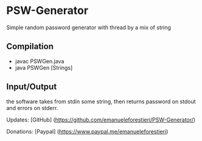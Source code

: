 # PSW-Generator #

Simple random password generator with thread by a mix of string 

## Compilation ##

 * javac PSWGen.java
 * java PSWGen [Strings]

## Input/Output ##

the software takes from stdin some string, then returns password on stdout and errors on stderr.

Updates: [GitHub] (https://github.com/emanueleforestieri/PSW-Generator/)

Donations: [Paypal] (https://www.paypal.me/emanueleforestieri)
